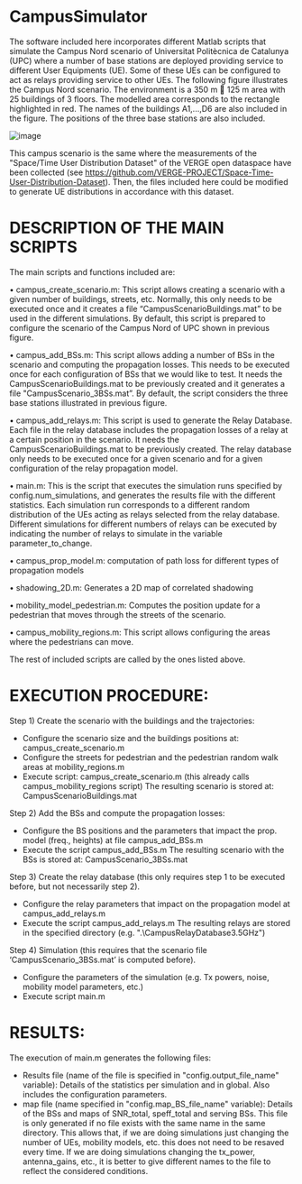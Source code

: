 # CampusSimulator

The software included here incorporates different Matlab scripts that simulate the Campus Nord scenario of Universitat Politècnica de Catalunya (UPC) where a number of base stations are deployed providing service to different User Equipments (UE). Some of these UEs can be configured to act as relays providing service to other UEs. 
The following figure illustrates the Campus Nord scenario. The environment is a 350 m  125 m area with 25 buildings of 3 floors. The modelled area corresponds to the rectangle highlighted in red. The names of the buildings A1,...,D6 are also included in the figure. The positions of the three base stations are also included.
 
![image](https://github.com/user-attachments/assets/287a624c-8f7c-4b19-aac1-fb1a4597d8d7)

This campus scenario is the same where the measurements of the "Space/Time User Distribution Dataset" of the VERGE open dataspace have been collected (see https://github.com/VERGE-PROJECT/Space-Time-User-Distribution-Dataset). Then, the files included here could be modified to generate UE distributions in accordance with this dataset.

# DESCRIPTION OF THE MAIN SCRIPTS
The main scripts and functions included are:

•	campus_create_scenario.m: This script allows creating a scenario with a given number of buildings, streets, etc. Normally, this only needs to be executed once and it creates a file “CampusScenarioBuildings.mat” to be used in the different simulations. By default, this script is prepared to configure the scenario of the Campus Nord of UPC shown in previous figure.

•	campus_add_BSs.m: This script allows adding a number of BSs in the scenario and computing the propagation losses. This needs to be executed once for each configuration of BSs that we would like to test. It needs the CampusScenarioBuildings.mat to be previously created and it generates a file "CampusScenario_3BSs.mat”. By default, the script considers the three base stations illustrated in previous figure.

•	campus_add_relays.m: This script is used to generate the Relay Database. Each file in the relay database includes the propagation losses of a relay at a certain position in the scenario. It needs the CampusScenarioBuildings.mat to be previously created. The relay database only needs to be executed once for a given scenario and for a given configuration of the relay propagation model.

•	main.m: This is the script that executes the simulation runs specified by config.num_simulations, and generates the results file with the different statistics. Each simulation run corresponds to a different random distribution of the UEs acting as relays selected from the relay database. Different simulations for different numbers of relays can be executed by indicating the number of relays to simulate in the variable parameter_to_change.

•	campus_prop_model.m: computation of path loss for different types of propagation models

•	shadowing_2D.m: Generates a 2D map of correlated shadowing

•	mobility_model_pedestrian.m: Computes the position update for a pedestrian that moves through the streets of the scenario.

•	campus_mobility_regions.m: This script allows configuring the areas where the pedestrians can move.

The rest of included scripts are called by the ones listed above.

# EXECUTION PROCEDURE:

Step 1) Create the scenario with the buildings and the trajectories:

- Configure the scenario size and the buildings positions at: campus_create_scenario.m
- Configure the streets for pedestrian and the pedestrian random walk areas at mobility_regions.m
- Execute script:  campus_create_scenario.m   (this already calls campus_mobility_regions script)
The resulting scenario is stored at:   CampusScenarioBuildings.mat

Step 2) Add the BSs and compute the propagation losses:
- Configure the BS positions and the parameters that impact the prop. model (freq., heights) at file campus_add_BSs.m
- Execute the script campus_add_BSs.m
The resulting scenario with the BSs is stored at: CampusScenario_3BSs.mat

Step 3) Create the relay database (this only requires step 1 to be executed before, but not necessarily step 2).
- Configure the relay parameters that impact on the propagation model at campus_add_relays.m
- Execute the script campus_add_relays.m
The resulting relays are stored in the specified directory (e.g.  ".\CampusRelayDatabase3.5GHz\")

Step 4) Simulation (this requires that the scenario file ‘CampusScenario_3BSs.mat’ is computed before).
- Configure the parameters of the simulation (e.g. Tx powers, noise, mobility model parameters, etc.)
- Execute script main.m 

# RESULTS:
The execution of main.m generates the following files:

- Results file (name of the file is specified in "config.output_file_name" variable): Details of the statistics per simulation and in global. Also includes the configuration parameters. 
- map file (name specified in "config.map_BS_file_name" variable): Details of the BSs and maps of SNR_total, speff_total and serving BSs. This file is only generated if no file exists with the same name in the same directory. This allows that, if we are doing simulations just changing the number of UEs, mobility models, etc. this does not need to be resaved every time. If we are doing simulations changing the tx_power, antenna_gains, etc., it is better to give different names to the file to reflect the considered conditions.
